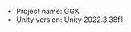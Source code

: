 <!-- UNITY CODE ASSIST INSTRUCTIONS START -->
- Project name: GGK
- Unity version: Unity 2022.3.38f1
<!-- UNITY CODE ASSIST INSTRUCTIONS END -->